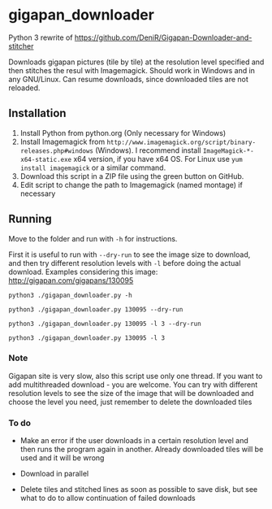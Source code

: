 gigapan_downloader
==================

Python 3 rewrite of https://github.com/DeniR/Gigapan-Downloader-and-stitcher

Downloads gigapan pictures (tile by tile) at the resolution level specified and
then stitches the resul with Imagemagick. Should work in Windows and in
any GNU/Linux. Can resume downloads, since downloaded tiles are not reloaded.

## Installation

1. Install Python from python.org (Only necessary for Windows)
2. Install Imagemagick from
   `http://www.imagemagick.org/script/binary-releases.php#windows` (Windows). I
   recommend install `ImageMagick-*-x64-static.exe` x64 version, if you have x64
   OS. For Linux use `yum install imagemagick` or a similar command.
3. Download this script in a ZIP file using the green button on GitHub.
4. Edit script to change the path to Imagemagick (named montage) if necessary

## Running

Move to the folder and run with ``-h`` for instructions.

First it is useful to run with `--dry-run` to see the image size to download,
and then try different resolution levels with `-l` before doing the actual
download. Examples considering this image: http://gigapan.com/gigapans/130095

```
python3 ./gigapan_downloader.py -h

python3 ./gigapan_downloader.py 130095 --dry-run

python3 ./gigapan_downloader.py 130095 -l 3 --dry-run

python3 ./gigapan_downloader.py 130095 -l 3
```

### Note

Gigapan site is very slow, also this script use only one thread. If you want to
add multithreaded download - you are welcome. You can try with different
resolution levels to see the size of the image that will be downloaded and
choose the level you need, just remember to delete the downloaded tiles

### To do

- Make an error if the user downloads in a certain resolution level and then runs
    the program again in another. Already downloaded tiles will be used and it will
    be wrong

- Download in parallel

- Delete tiles and stitched lines as soon as possible to save disk, but see what
    to do to allow continuation of failed downloads
